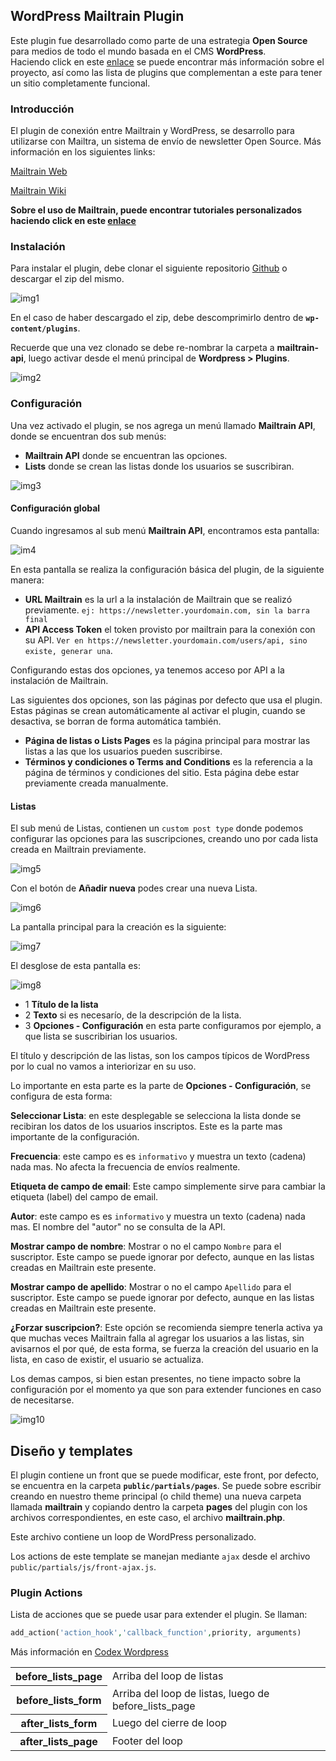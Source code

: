 ## WordPress Mailtrain Plugin

Este plugin fue desarrollado como parte de una estrategia **Open Source** para medios de todo el mundo basada en el CMS **WordPress**.  
Haciendo click en este [enlace](https://tiempoar.com.ar/proyecto-colaborativo/) se puede encontrar más información sobre el proyecto, así como las lista de plugins que complementan a este para tener un sitio completamente funcional.

### Introducción

El plugin de conexión entre Mailtrain y WordPress, se desarrollo para utilizarse con Mailtra, un sistema de envío de newsletter Open Source. Más información en los siguientes links:

[Mailtrain Web](https://mailtrain.org/)

[Mailtrain Wiki](https://github.com/Mailtrain-org/mailtrain/wiki)

**Sobre el uso de Mailtrain, puede encontrar tutoriales personalizados haciendo click en este [enlace](https://drive.google.com/drive/folders/1Niai9M1bv_eeS1Xyg9EOq2FeYWsOBu_r?usp=sharing)**

### Instalación

Para instalar el plugin, debe clonar el siguiente repositorio [Github](https://bitbucket.org/genosha/ad-manager-plugin) o descargar el zip del mismo.

![img1](docs/img/img1.png)

En el caso de haber descargado el zip, debe descomprimirlo dentro de **`wp-content/plugins`**.

Recuerde que una vez clonado se debe re-nombrar la carpeta a **mailtrain-api**, luego activar desde el menú principal de **Wordpress > Plugins**.

![img2](docs/img/img2.png)

### Configuración

Una vez activado el plugin, se nos agrega un menú llamado **Mailtrain API**, donde se encuentran dos sub menús:

- **Mailtrain API** donde se encuentran las opciones.
- **Lists** donde se crean las listas donde los usuarios se suscribiran.

![img3](docs/img/img3.png)

#### Configuración global

Cuando ingresamos al sub menú **Mailtrain API**, encontramos esta pantalla:

![im4](docs/img/img4.png)

En esta pantalla se realiza la configuración básica del plugin, de la siguiente manera:

- **URL Mailtrain** es la url a la instalación de Mailtrain que se realizó previamente. `ej: https://newsletter.yourdomain.com, sin la barra final`
- **API Access Token** el token provisto por mailtrain para la conexión con su API. `Ver en https://newsletter.yourdomain.com/users/api, sino existe, generar una`.

Configurando estas dos opciones, ya tenemos acceso por API a la instalación de Mailtrain.

Las siguientes dos opciones, son las páginas por defecto que usa el plugin. Estas páginas se crean automáticamente al activar el plugin, cuando se desactiva, se borran de forma automática también.

- **Página de listas o Lists Pages** es la página principal para mostrar las listas a las que los usuarios pueden suscribirse.
- **Términos y condiciones o Terms and Conditions** es la referencia a la página de términos y condiciones del sitio. Esta página debe estar previamente creada manualmente.

#### Listas

El sub menú de Listas, contienen un `custom post type` donde podemos configurar las opciones para las suscripciones, creando uno por cada lista creada en Mailtrain previamente.

![img5](docs/img/img5.png)

Con el botón de **Añadir nueva** podes crear una nueva Lista.

![img6](docs/img/img6.png)

La pantalla principal para la creación es la siguiente:

![img7](docs/img/img7.png)

El desglose de esta pantalla es:

![img8](docs/img/img8.png)

- 1 **Título de la lista**
- 2 **Texto** si es necesarío, de la descripción de la lista.
- 3 **Opciones - Configuración** en esta parte configuramos por ejemplo, a que lista se suscribirian los usuarios.

El título y descripción de las listas, son los campos típicos de WordPress por lo cual no vamos a interiorizar en su uso.

Lo importante en esta parte es la parte de **Opciones - Configuración**, se configura de esta forma:

**Seleccionar Lista**: en este desplegable se selecciona la lista donde se recibiran los datos de los usuarios inscriptos. Este es la parte mas importante de la configuración.

**Frecuencia**: este campo es es `informativo` y muestra un texto (cadena) nada mas. No afecta la frecuencia de envíos realmente.

**Etiqueta de campo de email**: Este campo simplemente sirve para cambiar la etiqueta (label) del campo de email.

**Autor**: este campo es es `informativo` y muestra un texto (cadena) nada mas. El nombre del "autor" no se consulta de la API.

**Mostrar campo de nombre**: Mostrar o no el campo `Nombre` para el suscriptor. Este campo se puede ignorar por defecto, aunque en las listas creadas en Mailtrain este presente.

**Mostrar campo de apellido**: Mostrar o no el campo `Apellido` para el suscriptor. Este campo se puede ignorar por defecto, aunque en las listas creadas en Mailtrain este presente.

**¿Forzar suscripcion?**: Este opción se recomienda siempre tenerla activa ya que muchas veces Mailtrain falla al agregar los usuarios a las listas, sin avisarnos el por qué, de esta forma, se fuerza la creación del usuario en la lista, en caso de existir, el usuario se actualiza.

Los demas campos, si bien estan presentes, no tiene impacto sobre la configuración por el momento ya que son para extender funciones en caso de necesitarse.

![img10](docs/img/img10.png)

## Diseño y templates

El plugin contiene un front que se puede modificar, este front, por defecto, se encuentra en la carpeta **`public/partials/pages`**. Se puede sobre escribir creando en nuestro theme principal (o child theme) una nueva carpeta llamada **mailtrain** y copiando dentro la carpeta **pages** del plugin con los archivos correspondientes, en este caso, el archivo **mailtrain.php**.

Este archivo contiene un loop de WordPress personalizado.

Los actions de este template se manejan mediante `ajax` desde el archivo `public/partials/js/front-ajax.js`.

### Plugin Actions

Lista de acciones que se puede usar para extender el plugin. Se llaman:

```PHP
add_action('action_hook','callback_function',priority, arguments)
```

Más información en [Codex Wordpress](https://developer.wordpress.org/reference/functions/add_action/)

<table>
<tbody>
<tr>
<th>before_lists_page</th>
<td>Arriba del loop de listas</td>
</tr>
<tr>
<th>before_lists_form</th>
<td>Arriba del loop de listas, luego de before_lists_page</td>
</tr>
<tr>
<th>after_lists_form</th>
<td>Luego del cierre de loop</td>
</tr>
<tr>
<th>after_lists_page</th>
<td>Footer del loop</td>
</tr>
</tbody>
</table>
